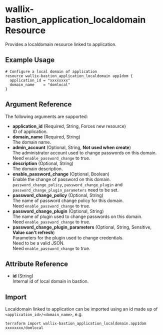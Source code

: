 # wallix-bastion_application_localdomain Resource

Provides a localdomain resource linked to application.

## Example Usage

```hcl
# Configure a local domain of application
resource wallix-bastion_application_localdomain app1dom {
  application_id = "xxxxxxxx"
  domain_name    = "domlocal"
}
```

## Argument Reference

The following arguments are supported:

- **application_id** (Required, String, Forces new resource)  
  ID of application.
- **domain_name** (Required, String)  
  The domain name.
- **admin_account** (Optional, String,  **Not used when create**)  
  The administrator account used to change passwords on this domain.  
  Need `enable_password_change` to true.  
- **description** (Optional, String)  
  The domain description.
- **enable_password_change** (Optional, Boolean)  
  Enable the change of password on this domain.  
  `password_change_policy`, `password_change_plugin` and `password_change_plugin_parameters`
  need to be set.
- **password_change_policy** (Optional, String)  
  The name of password change policy for this domain.  
  Need `enable_password_change` to true.
- **password_change_plugin** (Optional, String)  
  The name of plugin used to change passwords on this domain.  
  Need `enable_password_change` to true.
- **password_change_plugin_parameters** (Optional, String, Sensitive, **Value can't refresh**)  
  Parameters for the plugin used to change credentials.  
  Need to be a valid JSON.  
  Need `enable_password_change` to true.

## Attribute Reference

- **id** (String)  
  Internal id of local domain in bastion.

## Import

Localdomain linked to application can be imported using an id made up
of `<application_id>/<domain_name>`, e.g.

```shell
terraform import wallix-bastion_application_localdomain.app1dom xxxxxxxx/domlocal
```
